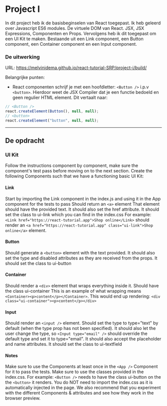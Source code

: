 # Project I
In dit project heb ik de basisbeginselen van React toegepast. Ik heb geleerd over Javascript ES6 modules. De virtuele DOM van React. JSX, JSX Expressions, Componenten en Props. Vervolgens  heb ik dit toegepast om een UI Kit te maken. Bestaande uit een Link component, een Button component, een Container component en een Input component. 

### De uitwerking
URL: https://melvinidema.github.io/react-tutorial-SRP/project-i/build/

Belangrijke punten:
- React componenten schrijf je met een hoofdletter: `<Button />` i.p.v `<button>`. Hierdoor weet de JSX Compiler dat je een functie bedoeld en geen regulier HTML element. Dit vertaalt naar:
```jsx
// <Button />
react.createElement(Button(), null, null);
// <button>
react.createElement("button", null, null);
```

---
## De opdracht

### UI Kit
Follow the instructions component by component, make sure the component's test pass before moving on to the next section.
Create the following Components such that we have a functioning basic UI Kit:

#### Link
Start by importing the Link component in the index.js and using it in the App component for the tests to pass
Should return an `<a>` element
That element should have the provided text.
It should also set the href attribute.
It should set the class to ui-link which you can find in the index.css
For example: `<Link href="https://react-tutorial.app">Shop online</Link>` should render an `<a href="https://react-tutorial.app" class="ui-link">Shop online</a>` element.

#### Button
Should generate a `<button>` element with the text provided.
It should also set the type and disabled attributes as they are received from the props.
It should set the class to ui-button

#### Container
Should render a `<div>` element that wraps everything inside it.
Should have the class ui-container
This is an example of what wrapping means `<Container><p>content</p></Container>`. This would end up rendering: `<div class="ui-container"><p>content</p></div>`

#### Input
Should render an `<input />` element.
Should set the type to type="text" by default (when the type prop has not been specified).
It should also let the user change the type, so `<Input type="email" />` should override the default type and set it to type="email".
It should also accept the placeholder and name attributes.
It should set the class to ui-textfield

#### Notes
Make sure to use the Components at least once in the `<App />` Component for it to pass the tests.
Make sure to use the classes provided in the index.css. For example: `<Button />` needs to have the class ui-button on the the `<button>` it renders.
You do NOT need to import the index.css as it is automatically injected in the page.
We also recommend that you experiment with the different Components & attributes and see how they work in the browser preview.

